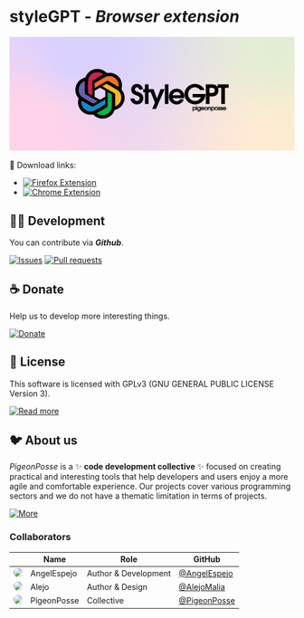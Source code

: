 <!--

██████╗ ██╗ ██████╗ ███████╗ ██████╗ ███╗   ██╗                     
██╔══██╗██║██╔════╝ ██╔════╝██╔═══██╗████╗  ██║                     
██████╔╝██║██║  ███╗█████╗  ██║   ██║██╔██╗ ██║                     
██╔═══╝ ██║██║   ██║██╔══╝  ██║   ██║██║╚██╗██║                     
██║     ██║╚██████╔╝███████╗╚██████╔╝██║ ╚████║                     
╚═╝     ╚═╝ ╚═════╝ ╚══════╝ ╚═════╝ ╚═╝  ╚═══╝                     
                                                                    
██████╗  ██████╗ ███████╗███████╗███████╗                           
██╔══██╗██╔═══██╗██╔════╝██╔════╝██╔════╝                           
██████╔╝██║   ██║███████╗███████╗█████╗                             
██╔═══╝ ██║   ██║╚════██║╚════██║██╔══╝                             
██║     ╚██████╔╝███████║███████║███████╗                           
╚═╝      ╚═════╝ ╚══════╝╚══════╝╚══════╝                           
                                                                                                                                        
                                                                    
█████╗█████╗█████╗█████╗█████╗█████╗█████╗█████╗                    
╚════╝╚════╝╚════╝╚════╝╚════╝╚════╝╚════╝╚════╝                    
                                                                                                                                        
                                                                    
███████╗████████╗██╗   ██╗██╗     ███████╗ ██████╗ ██████╗ ████████╗
██╔════╝╚══██╔══╝╚██╗ ██╔╝██║     ██╔════╝██╔════╝ ██╔══██╗╚══██╔══╝
███████╗   ██║    ╚████╔╝ ██║     █████╗  ██║  ███╗██████╔╝   ██║   
╚════██║   ██║     ╚██╔╝  ██║     ██╔══╝  ██║   ██║██╔═══╝    ██║   
███████║   ██║      ██║   ███████╗███████╗╚██████╔╝██║        ██║   
╚══════╝   ╚═╝      ╚═╝   ╚══════╝╚══════╝ ╚═════╝ ╚═╝        ╚═╝   


CREATED BY ANGELO & ALEJO
DEVELOPED BY PIGEONPOSSE

 -->

# styleGPT - _Browser extension_

![HEADER](docs/banner.png)


<!-- ![PIC Wikipedia Plus](docs/pic-2.png)

| ![PIC Wikipedia Plus](docs/pic-1.png) | ![PIC Wikipedia Plus](docs/pic-3.png) |
| ------------------------- | ------------------------- | -->

🧩 Download links:

- [![Firefox Extension](https://img.shields.io/badge/Firefox-grey?style=flat-square)](https://addons.mozilla.org/es/firefox/addon/stylegpt/)
- [![Chrome Extension](https://img.shields.io/badge/Chrome-grey?style=flat-square)](https://chrome.google.com/webstore/detail/pigeonposse/)

## 👨‍💻 Development

You can contribute via **_Github_**.

[![Issues](https://img.shields.io/badge/Issues-grey?style=flat-square)](https://github.com/pigeonposse/styleGPT/issues)
[![Pull requests](https://img.shields.io/badge/Pulls-grey?style=flat-square)](https://github.com/pigeonposse/styleGPT/pulls)


## ☕ Donate

Help us to develop more interesting things.

[![Donate](https://img.shields.io/badge/Donate-grey?style=flat-square)](https://pigeonposse.com/?popup=donate)


## 📜 License

This software is licensed with GPLv3 (GNU GENERAL PUBLIC LICENSE Version 3).

[![Read more](https://img.shields.io/badge/Read-more-grey?style=flat-square)](https://github.com/pigeonposse/styleGPT/blob/main/LICENSE)

## 🐦 About us

_PigeonPosse_ is a ✨ **code development collective** ✨ focused on creating practical and interesting tools that help developers and users enjoy a more agile and comfortable experience. Our projects cover various programming sectors and we do not have a thematic limitation in terms of projects.

[![More](https://img.shields.io/badge/Read-more-grey?style=flat-square)](https://github.com/PigeonPosse/PigeonPosse)

### Collaborators

|                                                                                    | Name        | Role         | GitHub                                         |
| ---------------------------------------------------------------------------------- | ----------- | ------------ | ---------------------------------------------- |
| <img src="https://github.com/AngelEspejo.png?size=72" style="border-radius:100%"/> | AngelEspejo | Author & Development      | [@AngelEspejo](https://github.com/AngelEspejo) |
| <img src="https://github.com/AlejoMalia.png?size=72" style="border-radius:100%"/> 	 | Alejo      | Author & Design      | [@AlejoMalia](https://github.com/AlejoMalia) |
| <img src="https://github.com/PigeonPosse.png?size=72" style="border-radius:100%"/> | PigeonPosse | Collective	  | [@PigeonPosse](https://github.com/PigeonPosse) |


<br>
